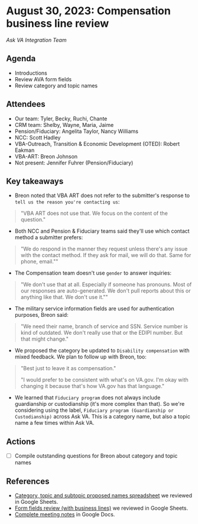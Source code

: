 # August 30, 2023: Compensation business line review
*Ask VA Integration Team*

## Agenda

- Introductions
- Review AVA form fields
- Review category and topic names

## Attendees
 
- Our team: Tyler, Becky, Ruchi, Chante
- CRM team: Shelby, Wayne, Maria, Jaime
- Pension/Fiduciary: Angelita Taylor, Nancy Williams
- NCC: Scott Hadley
- VBA-Outreach, Transition & Economic Development (OTED): Robert Eakman
- VBA-ART: Breon Johnson
- Not present: Jennifer Fuhrer (Pension/Fiduciary)

## Key takeaways

- Breon noted that VBA ART does not refer to the submitter's response to `tell us the reason you're contacting us`:
> "VBA ART does not use that. We focus on the content of the question."

- Both NCC and Pension & Fiduciary teams said they'll use which contact method a submitter prefers:
> "We do respond in the manner they request unless there's any issue with the contact method. If they ask for mail, we will do that. Same for phone, email.""

- The Compensation team doesn't use `gender` to answer inquiries:
> "We don't use that at all. Especially if someone has pronouns. Most of our responses are auto-generated. We don't pull reports about this or anything like that. We don't use it.""

- The military service information fields are used for authentication purposes, Breon said:
> "We need their name, branch of service and SSN. Service number is kind of outdated. We don't really use that or the EDIPI number. But that might change."

- We proposed the category be updated to `Disability compensation` with mixed feedback. We plan to follow up with Breon, too:
> "Best just to leave it as compensation."
>
> "I would prefer to be consistent with what's on VA.gov. I'm okay with changing it because that's how VA.gov has that language."

- We learned that `Fiduciary program` does not always include guardianship or custodianship (it's more complex than that). So we're considering using the label, `Fiduciary program (Guardianship or Custodianship)` across Ask VA. This is a category name, but also a topic name a few times within Ask VA.

## Actions

- [ ] Compile outstanding questions for Breon about category and topic names

## References

- [Category, topic and subtopic proposed names spreadsheet](https://docs.google.com/spreadsheets/d/1AlUqvwn49ah2gHniTwx3x0afOPliKgURo575e73OH40/edit#gid=1192783561) we reviewed in Google Sheets.
- [Form fields review (with business lines)](https://docs.google.com/spreadsheets/d/1GIsq9Y6Ap9mBUL49j1Ad7tm1N_nfD0Yoxw9ThtexCMU/edit#gid=329502423) we reviewed in Google Sheets.
- [Complete meeting notes](https://docs.google.com/document/d/1y5nzZ1pDojdTjKEXu3d0eM_jxj72WrSRxaEsZOoiqkA/edit) in Google Docs.
